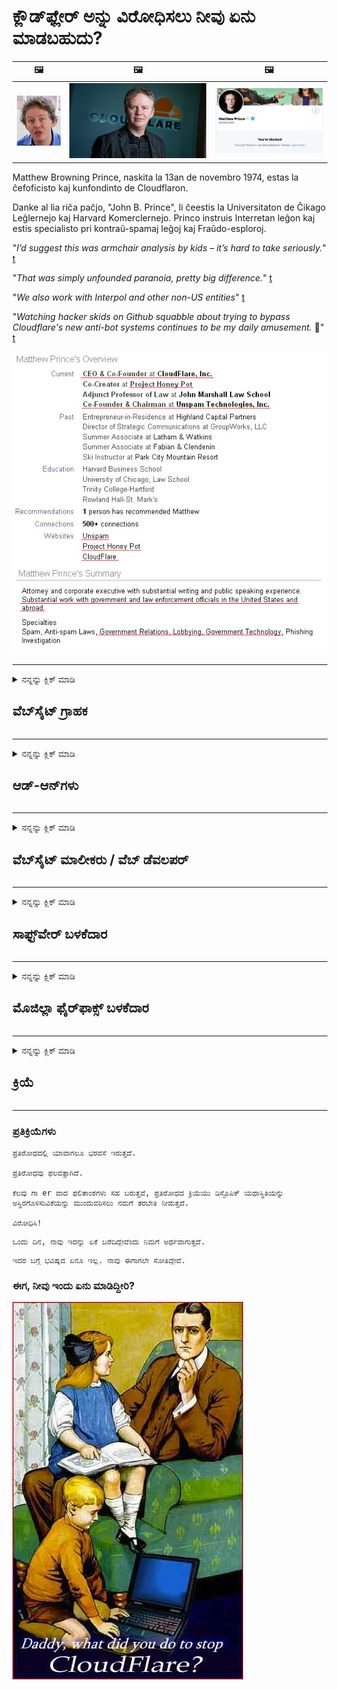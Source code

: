 # ಕ್ಲೌಡ್‌ಫ್ಲೇರ್ ಅನ್ನು ವಿರೋಧಿಸಲು ನೀವು ಏನು ಮಾಡಬಹುದು?

| 🖼 | 🖼 | 🖼 |
| --- | --- | --- |
| ![](../image/matthew_prince_teen.jpg) | ![](../image/matthew_prince.jpg) | ![](../image/blockedbymatthewprince.jpg) |


Matthew Browning Prince, naskita la 13an de novembro 1974, estas la ĉefoficisto kaj kunfondinto de Cloudflaron.

Danke al lia riĉa paĉjo, "John B. Prince", li ĉeestis la Universitaton de Ĉikago Leĝlernejo kaj Harvard Komerclernejo.
Princo instruis Interretan leĝon kaj estis specialisto pri kontraŭ-spamaj leĝoj kaj Fraŭdo-esploroj.


"*I’d suggest this was armchair analysis by kids – it’s hard to take seriously.*" [t](https://www.theguardian.com/technology/2015/nov/19/cloudflare-accused-by-anonymous-helping-isis)

"*That was simply unfounded paranoia, pretty big difference.*"  [t](https://twitter.com/xxdesmus/status/992757936123359233)

"*We also work with Interpol and other non-US entities*" [t](https://twitter.com/eastdakota/status/1203028504184360960)

"*Watching hacker skids on Github squabble about trying to bypass Cloudflare's new anti-bot systems continues to be my daily amusement.* 🍿" [t](https://twitter.com/eastdakota/status/1273277839102656515)


![](../image/whoismp.jpg)

---


<details>
<summary>ನನ್ನನ್ನು ಕ್ಲಿಕ್ ಮಾಡಿ

## ವೆಬ್‌ಸೈಟ್ ಗ್ರಾಹಕ
</summary>


- ನೀವು ಇಷ್ಟಪಡುವ ವೆಬ್‌ಸೈಟ್ ಕ್ಲೌಡ್‌ಫ್ಲೇರ್ ಬಳಸುತ್ತಿದ್ದರೆ, ಕ್ಲೌಡ್‌ಫ್ಲೇರ್ ಬಳಸದಂತೆ ಅವರಿಗೆ ತಿಳಿಸಿ.
  - ಸಾಮಾಜಿಕ ಮಾಧ್ಯಮಗಳಾದ ಫೇಸ್‌ಬುಕ್, ರೆಡ್ಡಿಟ್, ಟ್ವಿಟರ್ ಅಥವಾ ಮಾಸ್ಟೋಡಾನ್‌ನಲ್ಲಿ ಗಲಾಟೆ ಮಾಡುವುದರಿಂದ ಯಾವುದೇ ವ್ಯತ್ಯಾಸವಿಲ್ಲ. [ಹ್ಯಾಶ್‌ಟ್ಯಾಗ್‌ಗಳಿಗಿಂತ ಕ್ರಿಯೆಗಳು ಜೋರಾಗಿರುತ್ತವೆ.](https://twitter.com/phyzonloop/status/1274132092490862594)
  - ನೀವೇ ಉಪಯುಕ್ತವಾಗಲು ಬಯಸಿದರೆ ವೆಬ್‌ಸೈಟ್ ಮಾಲೀಕರನ್ನು ಸಂಪರ್ಕಿಸಲು ಪ್ರಯತ್ನಿಸಿ.

[ಕ್ಲೌಡ್‌ಫ್ಲೇರ್ ಹೇಳಿದರು](https://github.com/Eloston/ungoogled-chromium/issues/783):
```
ನೀವು ಸಮಸ್ಯೆಯನ್ನು ಎದುರಿಸುತ್ತಿರುವ ನಿರ್ದಿಷ್ಟ ಸೇವೆಗಳು ಅಥವಾ ಸೈಟ್‌ಗಳಿಗಾಗಿ ನಿರ್ವಾಹಕರನ್ನು ಸಂಪರ್ಕಿಸಲು ಮತ್ತು ನಿಮ್ಮ ಅನುಭವವನ್ನು ಹಂಚಿಕೊಳ್ಳಲು ನಾವು ಶಿಫಾರಸು ಮಾಡುತ್ತೇವೆ.
```

[ನೀವು ಅದನ್ನು ಕೇಳದಿದ್ದರೆ, ವೆಬ್‌ಸೈಟ್ ಮಾಲೀಕರು ಈ ಸಮಸ್ಯೆಯನ್ನು ಎಂದಿಗೂ ತಿಳಿದಿರುವುದಿಲ್ಲ.](../PEOPLE.md)

![](../image/liberapay.jpg)

[ಯಶಸ್ವಿ ಉದಾಹರಣೆ](https://counterpartytalk.org/t/turn-off-cloudflare-on-counterparty-co-plz/164/5).<br>
ನಿನಗೆ ಸಮಸ್ಯೆಯಿದೆ? [ಈಗ ನಿಮ್ಮ ಧ್ವನಿಯನ್ನು ಹೆಚ್ಚಿಸಿ.](https://github.com/maraoz/maraoz.github.io/issues/1) ಕೆಳಗಿನ ಉದಾಹರಣೆ.

```
ನೀವು ಕೇವಲ ಕಾರ್ಪೊರೇಟ್ ಸೆನ್ಸಾರ್ಶಿಪ್ ಮತ್ತು ಸಾಮೂಹಿಕ ಕಣ್ಗಾವಲುಗೆ ಸಹಾಯ ಮಾಡುತ್ತಿದ್ದೀರಿ.
http://crimeflare.eu.org
```

```
ನಿಮ್ಮ ವೆಬ್ ಪುಟವು ಕ್ಲೌಡ್‌ಫ್ಲೇರ್‌ನ ಗೌಪ್ಯತೆ-ನಿಂದನೆ ಖಾಸಗಿ ಗೋಡೆಯ ಉದ್ಯಾನದಲ್ಲಿದೆ.
http://crimeflare.eu.org
```

- ವೆಬ್‌ಸೈಟ್‌ನ ಗೌಪ್ಯತೆ ನೀತಿಯನ್ನು ಓದಲು ಸ್ವಲ್ಪ ಸಮಯ ತೆಗೆದುಕೊಳ್ಳಿ.
  - ವೆಬ್‌ಸೈಟ್ ಕ್ಲೌಡ್‌ಫ್ಲೇರ್‌ನ ಹಿಂದೆ ಇದ್ದರೆ ಅಥವಾ ವೆಬ್‌ಸೈಟ್ ಕ್ಲೌಡ್‌ಫ್ಲೇರ್‌ಗೆ ಸಂಪರ್ಕಗೊಂಡಿರುವ ಸೇವೆಗಳನ್ನು ಬಳಸುತ್ತಿದ್ದರೆ.

ಇದು "ಕ್ಲೌಡ್‌ಫ್ಲೇರ್" ಎಂದರೇನು ಎಂಬುದನ್ನು ವಿವರಿಸಬೇಕು ಮತ್ತು ನಿಮ್ಮ ಡೇಟಾವನ್ನು ಕ್ಲೌಡ್‌ಫ್ಲೇರ್‌ನೊಂದಿಗೆ ಹಂಚಿಕೊಳ್ಳಲು ಅನುಮತಿ ಕೇಳಬೇಕು. ಹಾಗೆ ಮಾಡಲು ವಿಫಲವಾದರೆ ವಿಶ್ವಾಸದ ಉಲ್ಲಂಘನೆಗೆ ಕಾರಣವಾಗುತ್ತದೆ ಮತ್ತು ಪ್ರಶ್ನಾರ್ಹ ವೆಬ್‌ಸೈಟ್ ಅನ್ನು ತಪ್ಪಿಸಬೇಕು.

[ಸ್ವೀಕಾರಾರ್ಹ ಗೌಪ್ಯತೆ ನೀತಿ ಉದಾಹರಣೆ ಇಲ್ಲಿದೆ](https://archive.is/bDlTz) ("Subprocessors" > "Entity Name")

```
ನಾನು ನಿಮ್ಮ ಗೌಪ್ಯತೆ ನೀತಿಯನ್ನು ಓದಿದ್ದೇನೆ ಮತ್ತು ಕ್ಲೌಡ್‌ಫ್ಲೇರ್ ಪದವನ್ನು ನಾನು ಕಂಡುಹಿಡಿಯಲು ಸಾಧ್ಯವಿಲ್ಲ.
ನೀವು ನನ್ನ ಡೇಟಾವನ್ನು ಕ್ಲೌಡ್‌ಫ್ಲೇರ್‌ಗೆ ನೀಡುವುದನ್ನು ಮುಂದುವರಿಸಿದರೆ ನಿಮ್ಮೊಂದಿಗೆ ಡೇಟಾವನ್ನು ಹಂಚಿಕೊಳ್ಳಲು ನಾನು ನಿರಾಕರಿಸುತ್ತೇನೆ.
http://crimeflare.eu.org
```

ಇದು ಕ್ಲೌಡ್‌ಫ್ಲೇರ್ ಪದವನ್ನು ಹೊಂದಿರದ ಗೌಪ್ಯತೆ ನೀತಿಯ ಉದಾಹರಣೆಯಾಗಿದೆ.
[Liberland Jobs](https://archive.is/daKIr) [privacy policy](https://docsend.com/view/feiwyte):

![](../image/cfwontobey.jpg)

ಕ್ಲೌಡ್‌ಫ್ಲೇರ್ ತಮ್ಮದೇ ಆದ ಗೌಪ್ಯತೆ ನೀತಿಯನ್ನು ಹೊಂದಿದೆ.
[ಕ್ಲೌಡ್‌ಫ್ಲೇರ್ ಜನರನ್ನು ಡಾಕ್ಸಿಂಗ್ ಇಷ್ಟಪಡುತ್ತದೆ.](https://www.reddit.com/r/GamerGhazi/comments/2s64fe/be_wary_reporting_to_cloudflare/)

ವೆಬ್‌ಸೈಟ್‌ನ ಸೈನ್ ಅಪ್ ಫಾರ್ಮ್‌ಗೆ ಉತ್ತಮ ಉದಾಹರಣೆ ಇಲ್ಲಿದೆ.
AFAIK, ಶೂನ್ಯ ವೆಬ್‌ಸೈಟ್ ಇದನ್ನು ಮಾಡಿ. ನೀವು ಅವರನ್ನು ನಂಬುತ್ತೀರಾ?

```
“XYZ ಗಾಗಿ ಸೈನ್ ಅಪ್ ಮಾಡಿ” ಕ್ಲಿಕ್ ಮಾಡುವ ಮೂಲಕ, ನಮ್ಮ ಸೇವಾ ನಿಯಮಗಳು ಮತ್ತು ಗೌಪ್ಯತೆ ಹೇಳಿಕೆಯನ್ನು ನೀವು ಒಪ್ಪುತ್ತೀರಿ.
ನಿಮ್ಮ ಡೇಟಾವನ್ನು ಕ್ಲೌಡ್‌ಫ್ಲೇರ್‌ನೊಂದಿಗೆ ಹಂಚಿಕೊಳ್ಳಲು ಸಹ ನೀವು ಒಪ್ಪುತ್ತೀರಿ ಮತ್ತು ಕ್ಲೌಡ್‌ಫ್ಲೇರ್‌ನ ಗೌಪ್ಯತೆ ಹೇಳಿಕೆಯನ್ನು ಸಹ ಒಪ್ಪುತ್ತೀರಿ.
ಕ್ಲೌಡ್‌ಫ್ಲೇರ್ ನಿಮ್ಮ ಮಾಹಿತಿಯನ್ನು ಸೋರಿಕೆ ಮಾಡಿದರೆ ಅಥವಾ ನಮ್ಮ ಸರ್ವರ್‌ಗಳಿಗೆ ಸಂಪರ್ಕ ಸಾಧಿಸಲು ನಿಮಗೆ ಅವಕಾಶ ನೀಡದಿದ್ದರೆ, ಅದು ನಮ್ಮ ತಪ್ಪು ಅಲ್ಲ. [*]

[ ಸೈನ್ ಅಪ್ ಮಾಡಿ ] [ ನಾನು ಒಪ್ಪುವುದಿಲ್ಲ ]
```
[*] [PEOPLE.md](../PEOPLE.md)


- ಅವರ ಸೇವೆಯನ್ನು ಬಳಸದಿರಲು ಪ್ರಯತ್ನಿಸಿ. ನಿಮ್ಮನ್ನು ಕ್ಲೌಡ್‌ಫ್ಲೇರ್ ವೀಕ್ಷಿಸುತ್ತಿರುವುದನ್ನು ನೆನಪಿಡಿ.
  - ["I'm in your TLS, sniffin' your passworz"](../image/iminurtls.jpg)

- ಇತರ ವೆಬ್‌ಸೈಟ್‌ಗಾಗಿ ಹುಡುಕಿ. ಅಂತರ್ಜಾಲದಲ್ಲಿ ಪರ್ಯಾಯಗಳು ಮತ್ತು ಅವಕಾಶಗಳಿವೆ!

- ಪ್ರತಿದಿನ ಟಾರ್ ಅನ್ನು ಬಳಸಲು ನಿಮ್ಮ ಸ್ನೇಹಿತರಿಗೆ ಮನವರಿಕೆ ಮಾಡಿ.
  - ಅನಾಮಧೇಯತೆಯು ಮುಕ್ತ ಅಂತರ್ಜಾಲದ ಮಾನದಂಡವಾಗಿರಬೇಕು!
  - [ಟಾರ್ ಯೋಜನೆಯು ಈ ಯೋಜನೆಯನ್ನು ಇಷ್ಟಪಡುವುದಿಲ್ಲ ಎಂಬುದನ್ನು ಗಮನಿಸಿ.](../HISTORY.md)

</details>

------

<details>
<summary>ನನ್ನನ್ನು ಕ್ಲಿಕ್ ಮಾಡಿ

## ಆಡ್-ಆನ್‌ಗಳು
</summary>

- ನಿಮ್ಮ ಬ್ರೌಸರ್ ಫೈರ್‌ಫಾಕ್ಸ್, ಟಾರ್ ಬ್ರೌಸರ್ ಅಥವಾ ಅನ್‌ಗೋಗಲ್ಡ್ ಕ್ರೋಮಿಯಂ ಆಗಿದ್ದರೆ ಈ ಆಡ್-ಆನ್‌ಗಳಲ್ಲಿ ಒಂದನ್ನು ಕೆಳಗೆ ಬಳಸಿ.
  - ನೀವು ಇತರ ಹೊಸ ಆಡ್-ಆನ್ ಅನ್ನು ಸೇರಿಸಲು ಬಯಸಿದರೆ ಅದರ ಬಗ್ಗೆ ಮೊದಲು ಕೇಳಿ.


| ಹೆಸರು | ಡೆವಲಪರ್ | ಬೆಂಬಲ | ನಿರ್ಬಂಧಿಸಬಹುದು | ಸೂಚಿಸಬಹುದು | Chrome |
| -------- | -------- | -------- | -------- | -------- | -------- |
| [Bloku Cloudflaron MITM-Atakon](../subfiles/about.bcma.md) | #Addon | [ ? ](http://crimeflare.eu.org/) | **ಹೌದು**     | **ಹೌದು**     |  **ಹೌದು** |
| [Ĉu ligoj estas vundeblaj al MITM-atako?](../subfiles/about.ismm.md) | #Addon | [ ? ](http://crimeflare.eu.org/) | ಇಲ್ಲ     | **ಹೌದು**     |  **ಹೌದು** |
| [Ĉu ĉi tiuj ligoj blokos Tor-uzanton?](../subfiles/about.isat.md) | #Addon | [ ? ](http://crimeflare.eu.org/) | ಇಲ್ಲ     | **ಹೌದು**     |  **ಹೌದು** |
| [Block Cloudflare MITM Attack](https://trac.torproject.org/projects/tor/attachment/ticket/24351/block_cloudflare_mitm_attack-1.0.14.1-an%2Bfx.xpi)<br>[**DELETED BY TOR PROJECT**](../HISTORY.md) | nullius | [ ? ](../tool/block_cloudflare_mitm_fx), [Link](http://crimeflare.eu.org/) | **ಹೌದು**     | **ಹೌದು**     |  ಇಲ್ಲ |
| [TPRB](http://34ahehcli3epmhbu2wbl6kw6zdfl74iyc4vg3ja4xwhhst332z3knkyd.onion/) | Sw | [ ? ](http://34ahehcli3epmhbu2wbl6kw6zdfl74iyc4vg3ja4xwhhst332z3knkyd.onion/) | **ಹೌದು**     | **ಹೌದು**     |  ಇಲ್ಲ |
| [Detect Cloudflare](https://addons.mozilla.org/en-US/firefox/addon/detect-cloudflare/) | Frank Otto | [ ? ](https://github.com/traktofon/cf-detect) | ಇಲ್ಲ     | **ಹೌದು**     |  ಇಲ್ಲ |
| [True Sight](https://addons.mozilla.org/en-US/firefox/addon/detect-cloudflare-plus/) | claustromaniac | [ ? ](https://github.com/claustromaniac/detect-cloudflare-plus) | ಇಲ್ಲ     | **ಹೌದು**     |  ಇಲ್ಲ |
| [Which Cloudflare datacenter am I visiting?](https://addons.mozilla.org/en-US/firefox/addon/cf-pop/) | 依云 | [ ? ](https://github.com/lilydjwg/cf-pop) | ಇಲ್ಲ     | **ಹೌದು**     |  ಇಲ್ಲ |


- "ಡಿಸೆಂಟ್ರಾಲೀಸ್" "ಸಿಡಿಎನ್ಜೆಎಸ್ (ಕ್ಲೌಡ್‌ಫ್ಲೇರ್)" ಗೆ ಸಂಪರ್ಕವನ್ನು ನಿಲ್ಲಿಸಬಹುದು.
  - ಇದು ನೆಟ್‌ವರ್ಕ್‌ಗಳನ್ನು ತಲುಪದಂತೆ ಬಹಳಷ್ಟು ವಿನಂತಿಗಳನ್ನು ತಡೆಯುತ್ತದೆ ಮತ್ತು ಸೈಟ್‌ಗಳನ್ನು ಮುರಿಯದಂತೆ ಸ್ಥಳೀಯ ಫೈಲ್‌ಗಳನ್ನು ಒದಗಿಸುತ್ತದೆ.
  - ಡೆವಲಪರ್ ಉತ್ತರಿಸಿದ್ದಾರೆ: "[very concerning indeed](https://github.com/Synzvato/decentraleyes/issues/236#issuecomment-352049501)", "[widespread usage severely centralizes the web](https://github.com/Synzvato/decentraleyes/issues/251#issuecomment-366752049)"

- [ನಿಮ್ಮ ಪ್ರಮಾಣಪತ್ರ ಪ್ರಾಧಿಕಾರದಿಂದ (ಸಿಎ) ನೀವು ಕ್ಲೌಡ್‌ಫ್ಲೇರ್ ಪ್ರಮಾಣಪತ್ರವನ್ನು ತೆಗೆದುಹಾಕಬಹುದು ಅಥವಾ ಅಪನಂಬಿಕೆ ಮಾಡಬಹುದು.](https://www.ssl.com/how-to/remove-root-certificate-firefox/)

</details>

------

<details>
<summary>ನನ್ನನ್ನು ಕ್ಲಿಕ್ ಮಾಡಿ

## ವೆಬ್‌ಸೈಟ್ ಮಾಲೀಕರು / ವೆಬ್ ಡೆವಲಪರ್
</summary>


![](../image/word_cloudflarefree.jpg)

- ಅವಧಿ, ಕ್ಲೌಡ್‌ಫ್ಲೇರ್ ದ್ರಾವಣವನ್ನು ಬಳಸಬೇಡಿ.
  - ಅದಕ್ಕಿಂತ ಉತ್ತಮವಾಗಿ ನೀವು ಮಾಡಬಹುದು, ಸರಿ? [ಕ್ಲೌಡ್‌ಫ್ಲೇರ್ ಚಂದಾದಾರಿಕೆಗಳು, ಯೋಜನೆಗಳು, ಡೊಮೇನ್‌ಗಳು ಅಥವಾ ಖಾತೆಗಳನ್ನು ಹೇಗೆ ತೆಗೆದುಹಾಕುವುದು ಎಂಬುದು ಇಲ್ಲಿದೆ.](https://support.cloudflare.com/hc/en-us/articles/200167776-Removing-subscriptions-plans-domains-or-accounts)

| 🖼 | 🖼 |
| --- | --- |
| ![](../image/htmlalertcloudflare.jpg) | ![](../image/htmlalertcloudflare2.jpg) |

- ಹೆಚ್ಚಿನ ಗ್ರಾಹಕರನ್ನು ಬಯಸುವಿರಾ? ಏನು ಮಾಡಬೇಕೆಂದು ನಿನಗೆ ಗೊತ್ತು. ಸುಳಿವು "ಸಾಲಿನ ಮೇಲೆ" ಆಗಿದೆ.
  - [ಹಲೋ, ನೀವು "ನಿಮ್ಮ ಗೌಪ್ಯತೆಯನ್ನು ನಾವು ಗಂಭೀರವಾಗಿ ಪರಿಗಣಿಸುತ್ತೇವೆ" ಎಂದು ಬರೆದಿದ್ದೀರಿ ಆದರೆ ನನಗೆ "ದೋಷ 403 ನಿಷೇಧಿತ ಅನಾಮಧೇಯ ಪ್ರಾಕ್ಸಿ ಅನುಮತಿಸಲಾಗಿಲ್ಲ".](https://it.slashdot.org/story/19/02/19/0033255/stop-saying-we-take-your-privacy-and-security-seriously) ನೀವು ಟಾರ್ ಅಥವಾ ವಿಪಿಎನ್ ಅನ್ನು ಏಕೆ ನಿರ್ಬಂಧಿಸುತ್ತಿದ್ದೀರಿ? ಮತ್ತು ನೀವು ತಾತ್ಕಾಲಿಕ ಇಮೇಲ್‌ಗಳನ್ನು ಏಕೆ ನಿರ್ಬಂಧಿಸುತ್ತಿದ್ದೀರಿ?

![](../image/anonexist.jpg)

- ಕ್ಲೌಡ್‌ಫ್ಲೇರ್ ಬಳಸುವುದರಿಂದ ನಿಲುಗಡೆಯಾಗುವ ಸಾಧ್ಯತೆಗಳು ಹೆಚ್ಚಾಗುತ್ತವೆ. ನಿಮ್ಮ ಸರ್ವರ್ ಡೌನ್ ಆಗಿದ್ದರೆ ಅಥವಾ ಕ್ಲೌಡ್‌ಫ್ಲೇರ್ ಡೌನ್ ಆಗಿದ್ದರೆ ಸಂದರ್ಶಕರು ನಿಮ್ಮ ವೆಬ್‌ಸೈಟ್‌ಗೆ ಪ್ರವೇಶಿಸಲು ಸಾಧ್ಯವಿಲ್ಲ.
  - [ಕ್ಲೌಡ್‌ಫ್ಲೇರ್ ಎಂದಿಗೂ ಇಳಿಯುವುದಿಲ್ಲ ಎಂದು ನೀವು ನಿಜವಾಗಿಯೂ ಭಾವಿಸಿದ್ದೀರಾ?](https://www.ibtimes.com/cloudflare-down-not-working-sites-producing-504-gateway-timeout-errors-2618008) [Another](https://twitter.com/Jedduff/status/1097875615997399040) [sample](https://twitter.com/search?f=tweets&vertical=default&q=Cloudflare%20is%20having%20problems). [Need more](../PEOPLE.md)?

![](../image/cloudflareinternalerror.jpg)

- ನಿಮ್ಮ "API ಸೇವೆ", "ಸಾಫ್ಟ್‌ವೇರ್ ನವೀಕರಣ ಸರ್ವರ್" ಅಥವಾ "RSS ಫೀಡ್" ಅನ್ನು ಪ್ರಾಕ್ಸಿ ಮಾಡಲು ಕ್ಲೌಡ್‌ಫ್ಲೇರ್ ಬಳಸುವುದು ನಿಮ್ಮ ಗ್ರಾಹಕರಿಗೆ ಹಾನಿ ಮಾಡುತ್ತದೆ. ಗ್ರಾಹಕರೊಬ್ಬರು ನಿಮ್ಮನ್ನು ಕರೆದು "ನಾನು ನಿಮ್ಮ API ಅನ್ನು ಇನ್ನು ಮುಂದೆ ಬಳಸಲಾಗುವುದಿಲ್ಲ" ಎಂದು ಹೇಳಿದರು, ಮತ್ತು ಏನು ನಡೆಯುತ್ತಿದೆ ಎಂದು ನಿಮಗೆ ತಿಳಿದಿಲ್ಲ. ಕ್ಲೌಡ್‌ಫ್ಲೇರ್ ನಿಮ್ಮ ಗ್ರಾಹಕರನ್ನು ಮೌನವಾಗಿ ನಿರ್ಬಂಧಿಸಬಹುದು. ಇದು ಸರಿ ಎಂದು ನೀವು ಭಾವಿಸುತ್ತೀರಾ?
  - ಅನೇಕ ಆರ್ಎಸ್ಎಸ್ ರೀಡರ್ ಕ್ಲೈಂಟ್ ಮತ್ತು ಆರ್ಎಸ್ಎಸ್ ರೀಡರ್ ಆನ್‌ಲೈನ್ ಸೇವೆಗಳಿವೆ. ನೀವು ಜನರನ್ನು ಚಂದಾದಾರರಾಗಲು ಅನುಮತಿಸದಿದ್ದರೆ ನೀವು RSS ಫೀಡ್ ಅನ್ನು ಏಕೆ ಪ್ರಕಟಿಸುತ್ತಿದ್ದೀರಿ?

![](../image/rssfeedovercf.jpg)

- ನಿಮಗೆ ಎಚ್‌ಟಿಟಿಪಿಎಸ್ ಪ್ರಮಾಣಪತ್ರ ಬೇಕೇ? "ಲೆಟ್ಸ್ ಎನ್‌ಕ್ರಿಪ್ಟ್" ಬಳಸಿ ಅಥವಾ ಸಿಎ ಕಂಪನಿಯಿಂದ ಖರೀದಿಸಿ.

- ನಿಮಗೆ ಡಿಎನ್ಎಸ್ ಸರ್ವರ್ ಅಗತ್ಯವಿದೆಯೇ? ನಿಮ್ಮ ಸ್ವಂತ ಸರ್ವರ್ ಅನ್ನು ಹೊಂದಿಸಲು ಸಾಧ್ಯವಿಲ್ಲವೇ? ಅವರ ಬಗ್ಗೆ ಹೇಗೆ: [Hurricane Electric Free DNS](https://dns.he.net/), [Dyn.com](https://dyn.com/dns/), [1984 Hosting](https://www.1984hosting.com/), [Afraid.Org (ನೀವು TOR ಬಳಸಿದರೆ ನಿರ್ವಹಣೆ ನಿಮ್ಮ ಖಾತೆಯನ್ನು ಅಳಿಸಿ)](https://freedns.afraid.org/)

- ಹೋಸ್ಟಿಂಗ್ ಸೇವೆಗಾಗಿ ಹುಡುಕುತ್ತಿರುವಿರಾ? ಉಚಿತ ಮಾತ್ರ? ಅವರ ಬಗ್ಗೆ ಹೇಗೆ: [Onion Service](http://vww6ybal4bd7szmgncyruucpgfkqahzddi37ktceo3ah7ngmcopnpyyd.onion/en/security/network-security/tor/onionservices-best-practices), [Free Web Hosting Area](https://freewha.com/), [Autistici/Inventati Web Site Hosting](https://www.autinv5q6en4gpf4.onion/services/website), [Github Pages](https://pages.github.com/), [Surge](https://surge.sh/)
  - [ಕ್ಲೌಡ್‌ಫ್ಲೇರ್‌ಗೆ ಪರ್ಯಾಯಗಳು](../subfiles/cloudflare-alternatives.md)

- ನೀವು "cloudflare-ipfs.com" ಅನ್ನು ಬಳಸುತ್ತಿರುವಿರಾ? [ಕ್ಲೌಡ್‌ಫ್ಲೇರ್ ಐಪಿಎಫ್‌ಎಸ್ ಕೆಟ್ಟದು ಎಂದು ನಿಮಗೆ ತಿಳಿದಿದೆಯೇ?](../PEOPLE.md)

- ನಿಮ್ಮ ಸರ್ವರ್‌ನಲ್ಲಿ OWASP ಮತ್ತು Fail2Ban ನಂತಹ ವೆಬ್ ಅಪ್ಲಿಕೇಶನ್ ಫೈರ್‌ವಾಲ್ ಅನ್ನು ಸ್ಥಾಪಿಸಿ ಮತ್ತು ಅದನ್ನು ಸರಿಯಾಗಿ ಕಾನ್ಫಿಗರ್ ಮಾಡಿ.
  - ಟಾರ್ ಅನ್ನು ನಿರ್ಬಂಧಿಸುವುದು ಪರಿಹಾರವಲ್ಲ. ಸಣ್ಣ ಕೆಟ್ಟ ಬಳಕೆದಾರರಿಗಾಗಿ ಎಲ್ಲರಿಗೂ ಶಿಕ್ಷೆ ನೀಡಬೇಡಿ.

- ನಿಮ್ಮ ವೆಬ್‌ಸೈಟ್‌ಗೆ ಪ್ರವೇಶಿಸದಂತೆ "ಕ್ಲೌಡ್‌ಫ್ಲೇರ್ ವಾರ್ಪ್" ಬಳಕೆದಾರರನ್ನು ಮರುನಿರ್ದೇಶಿಸಿ ಅಥವಾ ನಿರ್ಬಂಧಿಸಿ. ಮತ್ತು ನಿಮಗೆ ಸಾಧ್ಯವಾದರೆ ಒಂದು ಕಾರಣವನ್ನು ಒದಗಿಸಿ.

> ಐಪಿ ಪಟ್ಟಿ: "[ಕ್ಲೌಡ್‌ಫ್ಲೇರ್‌ನ ಪ್ರಸ್ತುತ ಐಪಿ ಶ್ರೇಣಿಗಳು](cloudflare_inc/)"

> A: ಅವುಗಳನ್ನು ನಿರ್ಬಂಧಿಸಿ

```
server {
...
deny 173.245.48.0/20;
deny 103.21.244.0/22;
deny 103.22.200.0/22;
deny 103.31.4.0/22;
deny 141.101.64.0/18;
deny 108.162.192.0/18;
deny 190.93.240.0/20;
deny 188.114.96.0/20;
deny 197.234.240.0/22;
deny 198.41.128.0/17;
deny 162.158.0.0/15;
deny 104.16.0.0/12;
deny 172.64.0.0/13;
deny 131.0.72.0/22;
deny 2400:cb00::/32;
deny 2606:4700::/32;
deny 2803:f800::/32;
deny 2405:b500::/32;
deny 2405:8100::/32;
deny 2a06:98c0::/29;
deny 2c0f:f248::/32;
...
}
```

> B: ಎಚ್ಚರಿಕೆ ಪುಟಕ್ಕೆ ಮರುನಿರ್ದೇಶಿಸಿ

```
http {
...
geo $iscf {
default 0;
173.245.48.0/20 1;
103.21.244.0/22 1;
103.22.200.0/22 1;
103.31.4.0/22 1;
141.101.64.0/18 1;
108.162.192.0/18 1;
190.93.240.0/20 1;
188.114.96.0/20 1;
197.234.240.0/22 1;
198.41.128.0/17 1;
162.158.0.0/15 1;
104.16.0.0/12 1;
172.64.0.0/13 1;
131.0.72.0/22 1;
2400:cb00::/32 1;
2606:4700::/32 1;
2803:f800::/32 1;
2405:b500::/32 1;
2405:8100::/32 1;
2a06:98c0::/29 1;
2c0f:f248::/32 1;
}
...
}

server {
...
if ($iscf) {rewrite ^ https://example.com/cfwsorry.php;}
...
}

<?php
header('HTTP/1.1 406 Not Acceptable');
echo <<<CLOUDFLARED
Thank you for visiting ourwebsite.com!<br />
We are sorry, but we can't serve you because your connection is being intercepted by Cloudflare.<br />
Please read http://crimeflare.eu.org for more information.<br />
CLOUDFLARED;
die();
```

- ನೀವು ಸ್ವಾತಂತ್ರ್ಯವನ್ನು ನಂಬಿದರೆ ಮತ್ತು ಅನಾಮಧೇಯ ಬಳಕೆದಾರರನ್ನು ಸ್ವಾಗತಿಸಿದರೆ ಟಾರ್ ಈರುಳ್ಳಿ ಸೇವೆ ಅಥವಾ ಐ 2 ಪಿ ಇನ್ಸೈಟ್ ಅನ್ನು ಹೊಂದಿಸಿ.

- ಇತರ ಕ್ಲಿಯರ್‌ನೆಟ್ / ಟಾರ್ ಡ್ಯುಯಲ್ ವೆಬ್‌ಸೈಟ್ ಆಪರೇಟರ್‌ಗಳಿಂದ ಸಲಹೆ ಕೇಳಿ ಮತ್ತು ಅನಾಮಧೇಯ ಸ್ನೇಹಿತರನ್ನು ಮಾಡಿ!

</details>

------

<details>
<summary>ನನ್ನನ್ನು ಕ್ಲಿಕ್ ಮಾಡಿ

## ಸಾಫ್ಟ್‌ವೇರ್ ಬಳಕೆದಾರ
</summary>


- ಅಪಶ್ರುತಿಯು ಕ್ಲೌಡ್‌ಫ್ಲೇರ್ ಅನ್ನು ಬಳಸುತ್ತಿದೆ. ಪರ್ಯಾಯಗಳು? ನಾವು ಶಿಫಾರಸು ಮಾಡುತ್ತೇವೆ [**Briar** (Android)](https://f-droid.org/en/packages/org.briarproject.briar.android/), [Ricochet (PC)](https://ricochet.im/), [Tox + Tor (Android/PC)](https://tox.chat/download.html)
  - ಬ್ರಿಯಾರ್ ಟಾರ್ ಡೀಮನ್ ಅನ್ನು ಒಳಗೊಂಡಿದೆ ಆದ್ದರಿಂದ ನೀವು ಆರ್ಬೊಟ್ ಅನ್ನು ಸ್ಥಾಪಿಸಬೇಕಾಗಿಲ್ಲ.
  - Qwtch ಡೆವಲಪರ್‌ಗಳು, ಓಪನ್ ಗೌಪ್ಯತೆ, ತಮ್ಮ ಜಿಟ್ ಸೇವೆಯಿಂದ ಯಾವುದೇ ಸೂಚನೆ ಇಲ್ಲದೆ ಸ್ಟಾಪ್_ಕ್ಲೌಡ್‌ಫ್ಲೇರ್ ಯೋಜನೆಯನ್ನು ಅಳಿಸಿದ್ದಾರೆ.

- ನೀವು ಡೆಬಿಯನ್ ಗ್ನೂ / ಲಿನಕ್ಸ್ ಅಥವಾ ಯಾವುದೇ ಉತ್ಪನ್ನವನ್ನು ಬಳಸಿದರೆ, ಚಂದಾದಾರರಾಗಿ: [bug #831835](https://bugs.debian.org/cgi-bin/bugreport.cgi?bug=831835). ಮತ್ತು ನಿಮಗೆ ಸಾಧ್ಯವಾದರೆ, ಪ್ಯಾಚ್ ಅನ್ನು ಪರಿಶೀಲಿಸಲು ಸಹಾಯ ಮಾಡಿ ಮತ್ತು ಅದನ್ನು ಸ್ವೀಕರಿಸಬೇಕೆ ಎಂಬ ಬಗ್ಗೆ ಸರಿಯಾದ ತೀರ್ಮಾನಕ್ಕೆ ಬರಲು ಸಹಾಯಕರಿಗೆ ಸಹಾಯ ಮಾಡಿ.

- ಈ ಬ್ರೌಸರ್‌ಗಳನ್ನು ಯಾವಾಗಲೂ ಶಿಫಾರಸು ಮಾಡಿ.

| ಹೆಸರು | ಡೆವಲಪರ್ | ಬೆಂಬಲ | ಕಾಮೆಂಟ್ ಮಾಡಿ |
| -------- | -------- | -------- | -------- |
| [Ungoogled-Chromium](https://ungoogled-software.github.io/ungoogled-chromium-binaries/) | Eloston | [ ? ](https://github.com/Eloston/ungoogled-chromium) | PC (Win, Mac, Linux)  _!Tor_ |
| [Bromite](https://www.bromite.org/fdroid) | Bromite | [ ? ](https://github.com/bromite/bromite/issues) | Android  _!Tor_ |
| [Tor Browser](https://www.torproject.org/download/) | Tor Project | [ ? ](https://support.torproject.org/) | PC (Win, Mac, Linux)  _Tor_|
| [Tor Browser Android](https://www.torproject.org/download/) | Tor Project | [ ? ](https://support.torproject.org/) | Android  _Tor_|
| [Onion Browser](https://itunes.apple.com/us/app/onion-browser/id519296448?mt=8) | Mike Tigas | [ ? ](https://github.com/OnionBrowser/OnionBrowser/issues) | Apple iOS  _Tor_|
| [GNU/Icecat](https://www.gnu.org/software/gnuzilla/) | GNU | [ ? ](https://www.gnu.org/software/gnuzilla/) | PC (Linux) |
| [IceCatMobile](https://f-droid.org/en/packages/org.gnu.icecat/) | GNU | [ ? ](https://lists.gnu.org/mailman/listinfo/bug-gnuzilla) | Android |
| [Iridium Browser](https://iridiumbrowser.de/about/) | Iridium | [ ? ](https://github.com/iridium-browser/iridium-browser/) | PC (Win, Mac, Linux, OpenBSD) |


ಇತರ ಸಾಫ್ಟ್‌ವೇರ್‌ನ ಗೌಪ್ಯತೆ ಅಪೂರ್ಣವಾಗಿದೆ. ಟಾರ್ ಬ್ರೌಸರ್ "ಪರಿಪೂರ್ಣ" ಎಂದು ಇದರ ಅರ್ಥವಲ್ಲ.
ಇಂಟರ್ನೆಟ್ ಮತ್ತು ತಂತ್ರಜ್ಞಾನದಲ್ಲಿ 100% ಸುರಕ್ಷಿತ ಅಥವಾ 100% ಖಾಸಗಿ ಇಲ್ಲ.

- ಟಾರ್ ಬಳಸಲು ಬಯಸುವುದಿಲ್ಲವೇ? ಟಾರ್ ಡೀಮನ್ ನೊಂದಿಗೆ ನೀವು ಯಾವುದೇ ಬ್ರೌಸರ್ ಅನ್ನು ಬಳಸಬಹುದು.
  - [ಟಾರ್ ಯೋಜನೆಯು ಇದನ್ನು ಇಷ್ಟಪಡುವುದಿಲ್ಲ ಎಂಬುದನ್ನು ಗಮನಿಸಿ.](https://support.torproject.org/tbb/tbb-9/) ನಿಮಗೆ ಹಾಗೆ ಮಾಡಲು ಸಾಧ್ಯವಾದರೆ ಟಾರ್ ಬ್ರೌಸರ್ ಬಳಸಿ.
- [ಟಾರ್ನೊಂದಿಗೆ ಕ್ರೋಮಿಯಂ ಅನ್ನು ಹೇಗೆ ಬಳಸುವುದು](../subfiles/chromium_tor.md)


ಇತರ ಸಾಫ್ಟ್‌ವೇರ್‌ನ ಗೌಪ್ಯತೆಯ ಬಗ್ಗೆ ಮಾತನಾಡೋಣ.

- [ನೀವು ನಿಜವಾಗಿಯೂ ಫೈರ್‌ಫಾಕ್ಸ್ ಬಳಸಬೇಕಾದರೆ, "ಫೈರ್‌ಫಾಕ್ಸ್ ಇಎಸ್ಆರ್" ಅನ್ನು ಆರಿಸಿ.](https://www.mozilla.org/en-US/firefox/organizations/)
  - [ಫೈರ್‌ಫಾಕ್ಸ್ - ಸ್ಪೈವೇರ್ ವಾಚ್‌ಡಾಗ್](https://spyware.neocities.org/articles/firefox.html)
  - [ಫೈರ್‌ಫಾಕ್ಸ್ ವಾಕ್ಚಾತುರ್ಯವನ್ನು ತಿರಸ್ಕರಿಸುತ್ತದೆ, ವಾಕ್ಚಾತುರ್ಯವನ್ನು ನಿಷೇಧಿಸುತ್ತದೆ](https://web.archive.org/web/20200423010026/https://reclaimthenet.org/firefox-rejects-free-speech-bans-free-speech-commenting-plugin-dissenter-from-its-extensions-gallery/)
  - ["100+ ಡೌನ್‌ವೋಟ್‌ಗಳು. ಸಾಫ್ಟ್‌ವೇರ್ ಕಂಪನಿಗೆ ಅಂಟಿಕೊಳ್ಳುವಂತೆ ಕೇಳುತ್ತಿರುವಂತೆ ತೋರುತ್ತಿದೆ ... ಸಾಫ್ಟ್‌ವೇರ್ ಈ ದಿನಗಳಲ್ಲಿ ತುಂಬಾ ಹೆಚ್ಚು."](https://old.reddit.com/r/firefox/comments/gutdiw/weve_got_work_to_do_the_mozilla_blog/fslbbb6/)
  - [ಉಹ್, ನನ್ನ URL ಬಾರ್‌ನಲ್ಲಿ ಫೈರ್‌ಫಾಕ್ಸ್ ಪ್ರಾಯೋಜಿತ ಲಿಂಕ್‌ಗಳನ್ನು ಏಕೆ ತೋರಿಸುತ್ತಿದೆ?](https://www.reddit.com/r/firefox/comments/jybx2w/uh_why_is_firefox_showing_me_sponsored_links_in/)
  - [ಮೊಜಿಲ್ಲಾ - ಡೆವಿಲ್ ಅವತಾರ](https://digdeeper.neocities.org/ghost/mozilla.html)

- [ನೆನಪಿಡಿ, ಮೊಜಿಲ್ಲಾ ಕ್ಲೌಡ್‌ಫ್ಲೇರ್ ಸೇವೆಯನ್ನು ಬಳಸುತ್ತಿದೆ.](https://www.robtex.com/dns-lookup/www.mozilla.org) [ಅವರು ತಮ್ಮ ಉತ್ಪನ್ನದಲ್ಲಿ ಕ್ಲೌಡ್‌ಫ್ಲೇರ್‌ನ ಡಿಎನ್ಎಸ್ ಸೇವೆಯನ್ನು ಸಹ ಬಳಸುತ್ತಿದ್ದಾರೆ.](https://www.theregister.co.uk/2018/03/21/mozilla_testing_dns_encryption/)

- [ಮೊಜಿಲ್ಲಾ ಈ ಟಿಕೆಟ್ ಅನ್ನು ಅಧಿಕೃತವಾಗಿ ತಿರಸ್ಕರಿಸಿದರು.](https://bugzilla.mozilla.org/show_bug.cgi?id=1426618)

- [ಫೈರ್ಫಾಕ್ಸ್ ಫೋಕಸ್ ಒಂದು ತಮಾಷೆ.](https://github.com/mozilla-mobile/focus-android/issues/1743) [ಅವರು ಟೆಲಿಮೆಟ್ರಿಯನ್ನು ಆಫ್ ಮಾಡುವುದಾಗಿ ಭರವಸೆ ನೀಡಿದರು ಆದರೆ ಅವರು ಅದನ್ನು ಬದಲಾಯಿಸಿದರು.](https://github.com/mozilla-mobile/focus-android/issues/4210)

- [ಪೇಲ್‌ಮೂನ್ / ಬೆಸಿಲಿಸ್ಕ್ ಡೆವಲಪರ್ ಕ್ಲೌಡ್‌ಫ್ಲೇರ್ ಅನ್ನು ಪ್ರೀತಿಸುತ್ತಾರೆ.](https://github.com/mozilla-mobile/focus-android/issues/1743#issuecomment-345993097)
  - [ಪೇಲ್ ಮೂನ್‌ನ ಆರ್ಕೈವ್ ಸರ್ವರ್ 18 ತಿಂಗಳವರೆಗೆ ಮಾಲ್‌ವೇರ್ ಅನ್ನು ಹ್ಯಾಕ್ ಮಾಡಿ ಹರಡಿದೆ](https://www.reddit.com/r/privacytoolsIO/comments/cc808y/pale_moons_archive_server_hacked_and_spread/)
  - ಅವರು ಟಾರ್ ಬಳಕೆದಾರರನ್ನು ದ್ವೇಷಿಸುತ್ತಾರೆ - "[ಇದು ಟಾರ್ ಕಡೆಗೆ ಪ್ರತಿಕೂಲವಾಗಿರಲಿ. ಹೆಚ್ಚಿನ ಸೈಟ್‌ಗಳು ಟಾರ್‌ನ ಅತಿ ಹೆಚ್ಚು ದುರುಪಯೋಗದ ಅಂಶವನ್ನು ಪರಿಗಣಿಸಿ ಪ್ರತಿಕೂಲವಾಗಿರಬೇಕು ಎಂದು ನಾನು ಭಾವಿಸುತ್ತೇನೆ.](https://github.com/yacy/yacy_search_server/issues/314#issuecomment-565932097)"

- [ವಾಟರ್‌ಫಾಕ್ಸ್‌ಗೆ ತೀವ್ರವಾದ "ಫೋನ್‌ಗಳ ಮನೆ" ಸಮಸ್ಯೆ ಇದೆ](https://spyware.neocities.org/articles/waterfox.html)

- [ಗೂಗಲ್ ಕ್ರೋಮ್ ಸ್ಪೈವೇರ್ ಆಗಿದೆ.](https://www.gnu.org/proprietary/malware-google.en.html)
  - [Google ನಿಮ್ಮ ಚಟುವಟಿಕೆಯನ್ನು ಪ್ರೊಫೈಲ್ ಮಾಡುತ್ತದೆ.](https://spyware.neocities.org/articles/chrome.html)

- [ಎಸ್‌ಆರ್‌ವೇರ್ ಐರನ್ ಹಲವಾರು ಫೋನ್‌ಗಳನ್ನು ಮನೆ ಸಂಪರ್ಕವನ್ನು ಮಾಡುತ್ತದೆ.](https://spyware.neocities.org/articles/iron.html) ಇದು Google ಡೊಮೇನ್‌ಗಳಿಗೆ ಸಹ ಸಂಪರ್ಕಿಸುತ್ತದೆ.

- [ಬ್ರೇವ್ ಬ್ರೌಸರ್ ಶ್ವೇತಪಟ್ಟಿ ಫೇಸ್ಬುಕ್ / ಟ್ವಿಟರ್ ಟ್ರ್ಯಾಕರ್ಗಳು.](https://www.bleepingcomputer.com/news/security/facebook-twitter-trackers-whitelisted-by-brave-browser/)
  - [ಇಲ್ಲಿ ಹೆಚ್ಚಿನ ಸಮಸ್ಯೆಗಳಿವೆ.](https://spyware.neocities.org/articles/brave.html)
  - [ಬೈನಾನ್ಸ್ ಅಂಗಸಂಸ್ಥೆ ID](https://twitter.com/cryptonator1337/status/1269594587716374528)

- [ಮೈಕ್ರೋಸಾಫ್ಟ್ ಎಡ್ಜ್ ಫೇಸ್‌ಬುಕ್ ಬಳಕೆದಾರರ ಬೆನ್ನಿನ ಹಿಂದೆ ಫ್ಲ್ಯಾಶ್ ಕೋಡ್ ಅನ್ನು ಚಲಾಯಿಸಲು ಅನುಮತಿಸುತ್ತದೆ.](https://www.zdnet.com/article/microsoft-edge-lets-facebook-run-flash-code-behind-users-backs/)

- [ವಿವಾಲ್ಡಿ ನಿಮ್ಮ ಗೌಪ್ಯತೆಯನ್ನು ಗೌರವಿಸುವುದಿಲ್ಲ.](https://spyware.neocities.org/articles/vivaldi.html)

- [ಒಪೇರಾ ಸ್ಪೈವೇರ್ ಮಟ್ಟ: ಅತಿ ಹೆಚ್ಚು](https://spyware.neocities.org/articles/opera.html)

- Apple iOS: [ನೀವು ಐಒಎಸ್ ಅನ್ನು ಬಳಸಬಾರದು, ಮುಖ್ಯವಾಗಿ ಇದು ಮಾಲ್ವೇರ್ ಆಗಿದೆ.](https://www.gnu.org/proprietary/malware-apple.html)

ಆದ್ದರಿಂದ ನಾವು ಮೇಲಿನ ಕೋಷ್ಟಕಕ್ಕೆ ಮಾತ್ರ ಶಿಫಾರಸು ಮಾಡುತ್ತೇವೆ. ಮತ್ತೆ ನಿಲ್ಲ.

</details>

------

<details>
<summary>ನನ್ನನ್ನು ಕ್ಲಿಕ್ ಮಾಡಿ

## ಮೊಜಿಲ್ಲಾ ಫೈರ್‌ಫಾಕ್ಸ್ ಬಳಕೆದಾರ
</summary>


- "ಫೈರ್‌ಫಾಕ್ಸ್ ನೈಟ್ಲಿ" ಹೊರಗುಳಿಯುವ ವಿಧಾನವಿಲ್ಲದೆ ಮೊಜಿಲ್ಲಾ ಸರ್ವರ್‌ಗಳಿಗೆ ಡೀಬಗ್-ಮಟ್ಟದ ಮಾಹಿತಿಯನ್ನು ಕಳುಹಿಸುತ್ತದೆ.
  - [ಮೊಜಿಲ್ಲಾ ಸರ್ವರ್‌ಗಳು ಕ್ಲೌಡ್‌ಫ್ಲೇರ್ ಅನ್ನು ಹೊಡೆಯುತ್ತಿವೆ](https://www.digwebinterface.com/?hostnames=www.mozilla.org%0D%0Amozilla.cloudflare-dns.com&type=&ns=resolver&useresolver=8.8.4.4&nameservers=)

- ಮೊಜಿಲ್ಲಾ ಸರ್ವರ್‌ಗಳಿಗೆ ಸಂಪರ್ಕಿಸಲು ಫೈರ್‌ಫಾಕ್ಸ್ ಅನ್ನು ನಿಷೇಧಿಸಲು ಸಾಧ್ಯವಿದೆ.
  - [ಮೊಜಿಲ್ಲಾದ ನೀತಿ-ಟೆಂಪ್ಲೆಟ್ ಮಾರ್ಗದರ್ಶಿ](https://github.com/mozilla/policy-templates/blob/master/README.md)
  - ಈ ಟ್ರಿಕ್ ನಂತರದ ಆವೃತ್ತಿಯಲ್ಲಿ ಕೆಲಸ ಮಾಡುವುದನ್ನು ನಿಲ್ಲಿಸಬಹುದು ಎಂಬುದನ್ನು ನೆನಪಿನಲ್ಲಿಡಿ ಏಕೆಂದರೆ ಮೊಜಿಲ್ಲಾ ತಮ್ಮನ್ನು ಶ್ವೇತಪಟ್ಟಿ ಮಾಡಲು ಇಷ್ಟಪಡುತ್ತಾರೆ.
  - ಅವುಗಳನ್ನು ಸಂಪೂರ್ಣವಾಗಿ ನಿರ್ಬಂಧಿಸಲು ಫೈರ್‌ವಾಲ್ ಮತ್ತು ಡಿಎನ್ಎಸ್ ಫಿಲ್ಟರ್ ಬಳಸಿ.

"`/distribution/policies.json`"

>     "WebsiteFilter": {
> 		"Block": [
> 		"*://*.mozilla.com/*",
> 		"*://*.mozilla.net/*",
> 		"*://*.mozilla.org/*",
> 		"*://webcompat.com/*",
> 		"*://*.firefox.com/*",
> 		"*://*.thunderbird.net/*",
> 		"*://*.cloudflare.com/*"
> 		]
>     },


- ~~ಮೊಜಿಲ್ಲಾದ ಟ್ರ್ಯಾಕರ್‌ನಲ್ಲಿ ದೋಷವನ್ನು ವರದಿ ಮಾಡಿ, ಕ್ಲೌಡ್‌ಫ್ಲೇರ್ ಅನ್ನು ಬಳಸದಂತೆ ಅವರಿಗೆ ತಿಳಿಸಿ.~~ ಬಗ್‌ಜಿಲ್ಲಾ ಕುರಿತು ದೋಷ ವರದಿ ಇತ್ತು. ಅನೇಕ ಜನರು ತಮ್ಮ ಕಾಳಜಿಯನ್ನು ಪೋಸ್ಟ್ ಮಾಡಿದ್ದಾರೆ, ಆದರೆ ದೋಷವನ್ನು ನಿರ್ವಾಹಕರು 2018 ರಲ್ಲಿ ಮರೆಮಾಡಿದ್ದಾರೆ.

- ನೀವು ಫೈರ್‌ಫಾಕ್ಸ್‌ನಲ್ಲಿ DoH ಅನ್ನು ನಿಷ್ಕ್ರಿಯಗೊಳಿಸಬಹುದು.
  - [ಫೈರ್‌ಫಾಕ್ಸ್‌ನ ಡೀಫಾಲ್ಟ್ ಡಿಎನ್ಎಸ್ ಪೂರೈಕೆದಾರರನ್ನು ಬದಲಾಯಿಸಿ](../subfiles/change-firefox-dns.md)

![](../image/firefoxdns.jpg)

- [ನೀವು ಐಎಸ್ಪಿ ಅಲ್ಲದ ಡಿಎನ್ಎಸ್ ಅನ್ನು ಬಳಸಲು ಬಯಸಿದರೆ, ಓಪನ್ ಎನ್ಐಸಿ ಟೈರ್ 2 ಡಿಎನ್ಎಸ್ ಸೇವೆ ಅಥವಾ ಯಾವುದೇ ಕ್ಲೌಡ್ಫ್ಲೇರ್ ಡಿಎನ್ಎಸ್ ಸೇವೆಗಳನ್ನು ಬಳಸುವುದನ್ನು ಪರಿಗಣಿಸಿ.](https://wiki.opennic.org/start)
![](../image/opennic.jpg)
  - ಡಿಎನ್‌ಎಸ್‌ನೊಂದಿಗೆ ಕ್ಲೌಡ್‌ಫ್ಲೇರ್ ಅನ್ನು ನಿರ್ಬಂಧಿಸಿ. [Crimeflare DNS](https://dns.crimeflare.eu.org/)

- ನೀವು ಟಾರ್ ಅನ್ನು ಡಿಎನ್ಎಸ್ ಪರಿಹಾರಕದಂತೆ ಬಳಸಬಹುದು. [ನೀವು ಟಾರ್ ತಜ್ಞರಲ್ಲದಿದ್ದರೆ, ಇಲ್ಲಿ ಪ್ರಶ್ನೆ ಕೇಳಿ.](https://tor.stackexchange.com/)

> **ಹೇಗೆ?**
> 1. ಟಾರ್ ಡೌನ್‌ಲೋಡ್ ಮಾಡಿ ಮತ್ತು ಅದನ್ನು ನಿಮ್ಮ ಕಂಪ್ಯೂಟರ್‌ನಲ್ಲಿ ಸ್ಥಾಪಿಸಿ.
> 2. ಈ ಸಾಲನ್ನು "torrc" ಫೈಲ್‌ಗೆ ಸೇರಿಸಿ.
> DNSPort 127.0.0.1:53
> 3. ಟಾರ್ ಅನ್ನು ಮರುಪ್ರಾರಂಭಿಸಿ.
> 4. ನಿಮ್ಮ ಕಂಪ್ಯೂಟರ್‌ನ ಡಿಎನ್ಎಸ್ ಸರ್ವರ್ ಅನ್ನು "127.0.0.1" ಗೆ ಹೊಂದಿಸಿ.

</details>

------

<details>
<summary>ನನ್ನನ್ನು ಕ್ಲಿಕ್ ಮಾಡಿ

## ಕ್ರಿಯೆ
</summary>


- ಕ್ಲೌಡ್‌ಫ್ಲೇರ್‌ನ ಅಪಾಯಗಳ ಬಗ್ಗೆ ನಿಮ್ಮ ಸುತ್ತಲಿರುವ ಇತರರಿಗೆ ಹೇಳಿ.

- [ಈ ಭಂಡಾರವನ್ನು ಸುಧಾರಿಸಲು ಸಹಾಯ ಮಾಡಿ.](http://crimeflare.eu.org)
  - ಎರಡೂ ಪಟ್ಟಿಗಳು, ಅದರ ವಿರುದ್ಧದ ವಾದಗಳು ಮತ್ತು ವಿವರಗಳು.

- [ಕ್ಲೌಡ್‌ಫ್ಲೇರ್ (ಮತ್ತು ಅಂತಹುದೇ ಕಂಪನಿಗಳು) ನಲ್ಲಿ ತಪ್ಪುಗಳು ಸಂಭವಿಸಿದಲ್ಲಿ ಡಾಕ್ಯುಮೆಂಟ್ ಮಾಡಿ ಮತ್ತು ಸಾರ್ವಜನಿಕಗೊಳಿಸಿ, ನೀವು ಹಾಗೆ ಮಾಡಿದಾಗ ಈ ಭಂಡಾರವನ್ನು ನಮೂದಿಸುವುದನ್ನು ಖಚಿತಪಡಿಸಿಕೊಳ್ಳಿ](http://crimeflare.eu.org) :)

- ಪೂರ್ವನಿಯೋಜಿತವಾಗಿ ಟಾರ್ ಅನ್ನು ಬಳಸುವ ಹೆಚ್ಚಿನ ಜನರನ್ನು ಪಡೆಯಿರಿ ಇದರಿಂದ ಅವರು ವೆಬ್ ಅನ್ನು ವಿಶ್ವದ ವಿವಿಧ ಭಾಗಗಳ ದೃಷ್ಟಿಕೋನದಿಂದ ಅನುಭವಿಸಬಹುದು.

- ಕ್ಲೌಡ್‌ಫ್ಲೇರ್‌ನಿಂದ ಜಗತ್ತನ್ನು ಮುಕ್ತಗೊಳಿಸಲು ಮೀಸಲಾಗಿರುವ ಸಾಮಾಜಿಕ ಮಾಧ್ಯಮ ಮತ್ತು ಮಾಂಸದ ಜಾಗದಲ್ಲಿ ಗುಂಪುಗಳನ್ನು ಪ್ರಾರಂಭಿಸಿ.

- ಸೂಕ್ತವೆನಿಸಿದರೆ, ಈ ಭಂಡಾರದಲ್ಲಿ ಈ ಗುಂಪುಗಳಿಗೆ ಲಿಂಕ್ ಮಾಡಿ - ಇದು ಗುಂಪುಗಳಾಗಿ ಒಟ್ಟಾಗಿ ಕೆಲಸ ಮಾಡುವುದನ್ನು ಸಂಘಟಿಸುವ ಸ್ಥಳವಾಗಿದೆ.

- [ಕ್ಲೌಡ್‌ಫ್ಲೇರ್‌ಗೆ ಅರ್ಥಪೂರ್ಣವಾದ ಸಾಂಸ್ಥಿಕೇತರ ಪರ್ಯಾಯವನ್ನು ಒದಗಿಸುವ ಒಂದು ಕೋಪ್ ಅನ್ನು ಪ್ರಾರಂಭಿಸಿ.](../subfiles/cloudflare-alternatives.md)

- ಕ್ಲೌಡ್‌ಫ್ಲೇರ್ ವಿರುದ್ಧ ಕನಿಷ್ಠ ಅನೇಕ ಲೇಯರ್ಡ್ ರಕ್ಷಣೆಯನ್ನು ಒದಗಿಸಲು ಸಹಾಯ ಮಾಡುವ ಯಾವುದೇ ಪರ್ಯಾಯಗಳ ಬಗ್ಗೆ ನಮಗೆ ತಿಳಿಸಿ.

- ನೀವು ಕ್ಲೌಡ್‌ಫ್ಲೇರ್ ಗ್ರಾಹಕರಾಗಿದ್ದರೆ, ನಿಮ್ಮ ಗೌಪ್ಯತೆ ಸೆಟ್ಟಿಂಗ್‌ಗಳನ್ನು ಹೊಂದಿಸಿ ಮತ್ತು ಅವುಗಳನ್ನು ಉಲ್ಲಂಘಿಸುವವರೆಗೆ ಕಾಯಿರಿ.
  - [ನಂತರ ಅವುಗಳನ್ನು ವಿರೋಧಿ ಸ್ಪ್ಯಾಮ್ / ಗೌಪ್ಯತೆ ಉಲ್ಲಂಘನೆ ಆರೋಪಗಳಿಗೆ ಒಳಪಡಿಸಿ.](https://twitter.com/thexpaw/status/1108424723233419264)

- ನೀವು ಯುನೈಟೆಡ್ ಸ್ಟೇಟ್ಸ್ ಆಫ್ ಅಮೇರಿಕಾದಲ್ಲಿ ಇದ್ದರೆ ಮತ್ತು ಪ್ರಶ್ನಾರ್ಹ ವೆಬ್‌ಸೈಟ್ ಬ್ಯಾಂಕ್ ಅಥವಾ ಅಕೌಂಟೆಂಟ್ ಆಗಿದ್ದರೆ, ಗ್ರಾಮ್-ಲೀಚ್-ಬ್ಲೈಲಿ ಆಕ್ಟ್, ಅಥವಾ ಡಿಸೆಬಿಲಿಟಿ ಆಕ್ಟ್ ಹೊಂದಿರುವ ಅಮೆರಿಕನ್ನರು ಕಾನೂನು ಒತ್ತಡವನ್ನು ತರಲು ಪ್ರಯತ್ನಿಸಿ ಮತ್ತು ನೀವು ಎಷ್ಟು ದೂರವನ್ನು ಪಡೆಯುತ್ತೀರಿ ಎಂದು ನಮಗೆ ವರದಿ ಮಾಡಿ .

- ವೆಬ್‌ಸೈಟ್ ಸರ್ಕಾರಿ ತಾಣವಾಗಿದ್ದರೆ, ಯುಎಸ್ ಸಂವಿಧಾನದ 1 ನೇ ತಿದ್ದುಪಡಿಯಡಿಯಲ್ಲಿ ಕಾನೂನು ಒತ್ತಡವನ್ನು ತರಲು ಪ್ರಯತ್ನಿಸಿ.

- ನೀವು ಇಯು ಪ್ರಜೆಯಾಗಿದ್ದರೆ, ನಿಮ್ಮ ವೈಯಕ್ತಿಕ ಮಾಹಿತಿಯನ್ನು ಸಾಮಾನ್ಯ ಡೇಟಾ ಸಂರಕ್ಷಣಾ ನಿಯಂತ್ರಣದಡಿಯಲ್ಲಿ ಕಳುಹಿಸಲು ವೆಬ್‌ಸೈಟ್ ಅನ್ನು ಸಂಪರ್ಕಿಸಿ. ಅವರು ನಿಮ್ಮ ಮಾಹಿತಿಯನ್ನು ನೀಡಲು ನಿರಾಕರಿಸಿದರೆ, ಅದು ಕಾನೂನಿನ ಉಲ್ಲಂಘನೆಯಾಗಿದೆ.

- ತಮ್ಮ ವೆಬ್‌ಸೈಟ್‌ನಲ್ಲಿ ಸೇವೆಯನ್ನು ನೀಡುವುದಾಗಿ ಹೇಳಿಕೊಳ್ಳುವ ಕಂಪನಿಗಳಿಗೆ ಅವುಗಳನ್ನು ಗ್ರಾಹಕ ಸಂರಕ್ಷಣಾ ಸಂಸ್ಥೆಗಳು ಮತ್ತು ಬಿಬಿಬಿಗೆ "ಸುಳ್ಳು ಜಾಹೀರಾತು" ಎಂದು ವರದಿ ಮಾಡಲು ಪ್ರಯತ್ನಿಸಿ. ಕ್ಲೌಡ್‌ಫ್ಲೇರ್ ವೆಬ್‌ಸೈಟ್‌ಗಳನ್ನು ಕ್ಲೌಡ್‌ಫ್ಲೇರ್ ಸರ್ವರ್‌ಗಳು ಒದಗಿಸುತ್ತವೆ.

- [ಕ್ಲೌಡ್‌ಫ್ಲೇರ್ ಸಾಕಷ್ಟು ದೊಡ್ಡದಾಗಲು ಪ್ರಾರಂಭಿಸುತ್ತಿದೆ ಎಂದು ಐಟಿಯು ಯುಎಸ್ ಸನ್ನಿವೇಶದಲ್ಲಿ ಸೂಚಿಸುತ್ತದೆ, ಆಂಟಿಟ್ರಸ್ಟ್ ಕಾನೂನನ್ನು ಅವರ ಮೇಲೆ ತರಬಹುದು.](https://www.itu.int/en/ITU-T/Workshops-and-Seminars/20181218/Documents/Geoff_Huston_Presentation.pdf)

- ಗ್ನೂ ಜಿಪಿಎಲ್ ಆವೃತ್ತಿ 4 ಅಂತಹ ಸೇವೆಯ ಹಿಂದೆ ಮೂಲ ಕೋಡ್ ಅನ್ನು ಸಂಗ್ರಹಿಸುವುದರ ವಿರುದ್ಧ ಒಂದು ನಿಬಂಧನೆಯನ್ನು ಒಳಗೊಂಡಿರಬಹುದು ಎಂದು ಕಲ್ಪಿಸಬಹುದಾಗಿದೆ, ಎಲ್ಲಾ ಜಿಪಿಎಲ್ವಿ 4 ಮತ್ತು ನಂತರದ ಕಾರ್ಯಕ್ರಮಗಳಿಗೆ ಅಗತ್ಯವಿರುತ್ತದೆ, ಟಾರ್ ಬಳಕೆದಾರರ ವಿರುದ್ಧ ತಾರತಮ್ಯ ಮಾಡದ ಮಾಧ್ಯಮದ ಮೂಲಕ ಕನಿಷ್ಠ ಮೂಲ ಕೋಡ್ ಅನ್ನು ಪ್ರವೇಶಿಸಬಹುದು.

</details>

------

### ಪ್ರತಿಕ್ರಿಯೆಗಳು

```
ಪ್ರತಿರೋಧದಲ್ಲಿ ಯಾವಾಗಲೂ ಭರವಸೆ ಇರುತ್ತದೆ.

ಪ್ರತಿರೋಧವು ಫಲವತ್ತಾಗಿದೆ.

ಕೆಲವು ಗಾ er ವಾದ ಫಲಿತಾಂಶಗಳು ಸಹ ಬರುತ್ತವೆ, ಪ್ರತಿರೋಧದ ಕ್ರಿಯೆಯು ಡಿಸ್ಟೊಪಿಕ್ ಯಥಾಸ್ಥಿತಿಯನ್ನು ಅಸ್ಥಿರಗೊಳಿಸುವಿಕೆಯನ್ನು ಮುಂದುವರಿಸಲು ನಮಗೆ ತರಬೇತಿ ನೀಡುತ್ತದೆ.

ವಿರೋಧಿಸಿ!
```

```
ಒಂದು ದಿನ, ನಾವು ಇದನ್ನು ಏಕೆ ಬರೆದಿದ್ದೇವೆಂದು ನಿಮಗೆ ಅರ್ಥವಾಗುತ್ತದೆ.
```

```
ಇದರ ಬಗ್ಗೆ ಭವಿಷ್ಯದ ಏನೂ ಇಲ್ಲ. ನಾವು ಈಗಾಗಲೇ ಸೋತಿದ್ದೇವೆ.
```

### ಈಗ, ನೀವು ಇಂದು ಏನು ಮಾಡಿದ್ದೀರಿ?


![](../image/stopcf.jpg)
